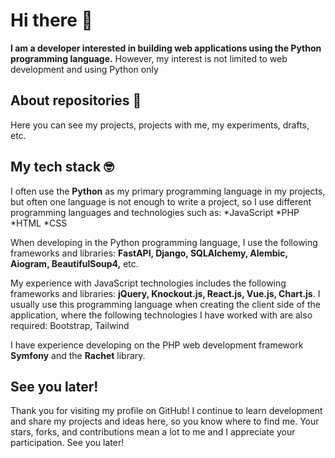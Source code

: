 # Hi there 👋
**I am a developer interested in building web applications using the Python programming language.**
However, my interest is not limited to web development and using Python only

## About repositories 💾
Here you can see my projects, projects with me, my experiments, drafts, etc.

## My tech stack 🤓
I often use the **Python** as my primary programming language in my projects, but often one language is not enough to write a project, so I use different programming languages and technologies such as:
*JavaScript
*PHP
*HTML
*CSS

When developing in the Python programming language, I use the following frameworks and libraries: **FastAPI, Django, SQLAlchemy, Alembic, Aiogram, BeautifulSoup4,** etc.

My experience with JavaScript technologies includes the following frameworks and libraries: **jQuery, Knockout.js, React.js, Vue.js, Chart.js**. I usually use this programming language when creating the client side of the application, where the following technologies I have worked with are also required: Bootstrap, Tailwind

I have experience developing on the PHP web development framework **Symfony** and the **Rachet** library.

## See you later!
Thank you for visiting my profile on GitHub! I continue to learn development and share my projects and ideas here, so you know where to find me. Your stars, forks, and contributions mean a lot to me and I appreciate your participation. See you later!
<!--
**MarkCesium/MarkCesium** is a ✨ _special_ ✨ repository because its `README.md` (this file) appears on your GitHub profile.

Here are some ideas to get you started:

- 🔭 I’m currently working on ...
- 🌱 I’m currently learning ...
- 👯 I’m looking to collaborate on ...
- 🤔 I’m looking for help with ...
- 💬 Ask me about ...
- 📫 How to reach me: ...
- 😄 Pronouns: ...
- ⚡ Fun fact: ...
-->
